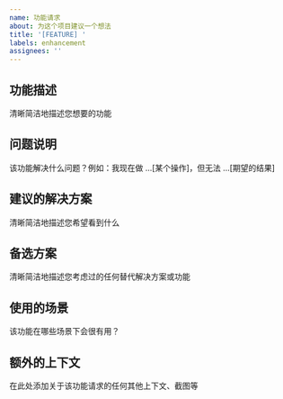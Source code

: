 ```yaml
---
name: 功能请求
about: 为这个项目建议一个想法
title: '[FEATURE] '
labels: enhancement
assignees: ''
---
```


## 功能描述
清晰简洁地描述您想要的功能

## 问题说明
该功能解决什么问题？例如：我现在做 ...[某个操作]，但无法 ...[期望的结果]

## 建议的解决方案
清晰简洁地描述您希望看到什么

## 备选方案
清晰简洁地描述您考虑过的任何替代解决方案或功能

## 使用的场景
该功能在哪些场景下会很有用？

## 额外的上下文
在此处添加关于该功能请求的任何其他上下文、截图等
